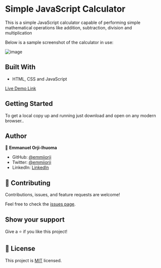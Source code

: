 # Simple JavaScript Calculator
This is a simple JavaScript calculator capable of performing simple mathematical operations like addition, subtraction, division and multiplication

Below is a sample screenshot of the calculator in use:

![image](https://user-images.githubusercontent.com/20554583/173040713-94b2bbf7-3b79-4243-8b53-ec7caf30e7e5.png)

## Built With

- HTML, CSS and JavaScript

<!-- ## Live Demo (if available) -->

[Live Demo Link](https://emmiiorji.github.io/Simple-Calculator_JS/)


## Getting Started

To get a local copy up and running just download and open on any modern browser..

<!-- ### Prerequisites

### Setup

### Install

### Usage

### Run tests

### Deployment -->



## Author

👤 **Emmanuel Orji-Ihuoma**

- GitHub: [@emmiiorji](https://github.com/emmiiorji)
- Twitter: [@emmiiorji](https://twitter.com/emmiiorji)
- LinkedIn: [LinkedIn](https://linkedin.com/in/emmanuel-orji-2a8317121)



## 🤝 Contributing

Contributions, issues, and feature requests are welcome!

Feel free to check the [issues page](../../issues/).

## Show your support

Give a ⭐️ if you like this project!

## 📝 License

This project is [MIT](./MIT.md) licensed.

